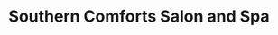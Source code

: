 ---
title: "Southern Comforts Salon and Spa"
url: /guntersville/southern-comforts-salon-and-spa/
shop: Friseur
---
